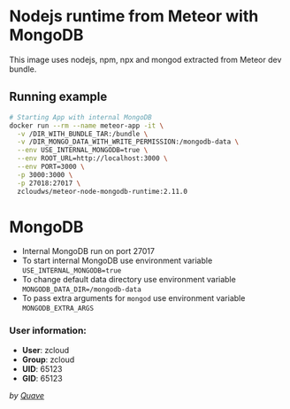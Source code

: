 # Nodejs runtime from Meteor with MongoDB 

This image uses nodejs, npm, npx and mongod extracted from Meteor dev bundle.

## Running example

```bash
# Starting App with internal MongoDB
docker run --rm --name meteor-app -it \
  -v /DIR_WITH_BUNDLE_TAR:/bundle \
  -v /DIR_MONGO_DATA_WITH_WRITE_PERMISSION:/mongodb-data \
  --env USE_INTERNAL_MONGODB=true \
  --env ROOT_URL=http://localhost:3000 \
  --env PORT=3000 \
  -p 3000:3000 \
  -p 27018:27017 \
  zcloudws/meteor-node-mongodb-runtime:2.11.0
```

# MongoDB

- Internal MongoDB run on port 27017
- To start internal MongoDB use environment variable `USE_INTERNAL_MONGODB=true`
- To change default data directory use environment variable `MONGODB_DATA_DIR=/mongodb-data`
- To pass extra arguments for `mongod` use environment variable `MONGODB_EXTRA_ARGS`

### User information:

- **User**: zcloud
- **Group**: zcloud
- **UID**: 65123
- **GID**: 65123


_by [Quave](https://www.quave.com.br)_
